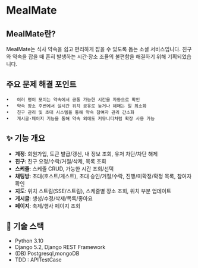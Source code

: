 # MealMate
## MealMate란?

MealMate는 식사 약속을 쉽고 편리하게 잡을 수 있도록 돕는 소셜 서비스입니다.
친구와 약속을 잡을 때 흔히 발생하는 시간·장소 조율의 불편함을 해결하기 위해 기획되었습니다.

## 주요 문제 해결 포인트
	•	여러 명이 모이는 약속에서 공통 가능한 시간을 자동으로 확인
	•	약속 장소 주변에서 실시간 위치 공유로 늦거나 헤매는 일 최소화
	•	친구 관리 및 초대 시스템을 통해 약속 참여자 관리 간소화
	•	게시글·페이지 기능을 통해 약속 외에도 커뮤니티처럼 확장 사용 가능
 
## ✨ 기능 개요
- **계정**: 회원가입, 토큰 발급/갱신, 내 정보 조회, 유저 차단/차단 해제
- **친구**: 친구 요청/수락/거절/삭제, 목록 조회
- **스케줄**: 스케줄 CRUD, 가능한 시간 조회/선택
- **채팅방**: 초대(호스트/게스트), 초대 승인/거절/수락, 진행/미확정/확정 목록, 참여자 확인
- **지도**: 위치 스트림(SSE/스트림), 스케줄별 장소 조회, 위치 부분 업데이트
- **게시글**: 생성/수정/삭제/목록/좋아요
- **페이지**: 축제/행사 페이지 조회

## 🧱 기술 스택
- Python 3.10
- Django 5.2, Django REST Framework
- (DB) Postgresql,mongoDB
- TDD : APITestCase
